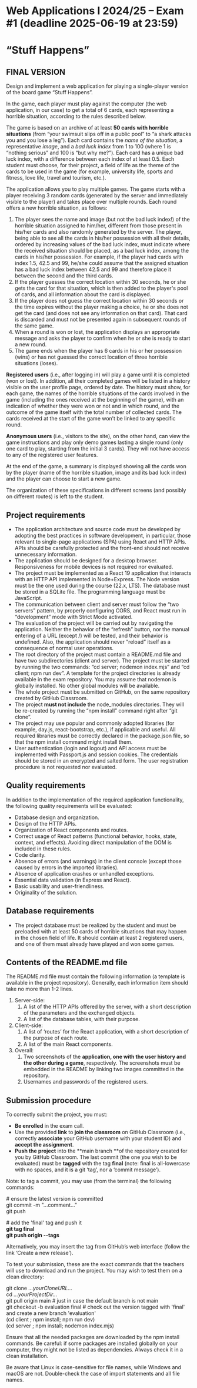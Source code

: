 # Web Applications I 2024/25 – Exam \#1 (deadline 2025-06-19 at 23:59)

# “Stuff Happens”

## FINAL  VERSION

Design and implement a web application for playing a single-player version of the board game “Stuff Happens”.

In the game, each player must play against the computer (the web application, in our case) to get a total of 6 cards, each representing a horrible situation, according to the rules described below.

The game is based on an archive of at least **50 cards with horrible situations** (from “your swimsuit slips off in a public pool” to “a shark attacks you and you lose a leg”). Each card contains the *name of the situation*, a representative *image*, and a *bad luck index* from 1 to 100 (where 1 is “nothing serious” and 100 is “but why me?”). Each card has a unique bad luck index, with a difference between each index of at least 0.5. Each student must choose, for their project, a field of life as the theme of the cards to be used in the game (for example, university life, sports and fitness, love life, travel and tourism, etc.).

The application allows you to play multiple games. The game starts with a player receiving 3 random cards (generated by the server and immediately visible to the player) and takes place over multiple rounds. Each round offers a new horrible situation, as follows:

1. The player sees the name and image (but not the bad luck index\!) of the horrible situation assigned to him/her, different from those present in his/her cards and also randomly generated by the server. The player, being able to see all the cards in his/her possession with all their details, ordered by increasing values of the bad luck index, must indicate where the received situation should be placed, as a bad luck index, among the cards in his/her possession. For example, if the player had cards with index 1.5, 42.5 and 99, he/she could assume that the assigned situation has a bad luck index between 42.5 and 99 and therefore place it between the second and the third cards.  
2. If the player guesses the correct location within 30 seconds, he or she gets the card for that situation, which is then added to the player's pool of cards, and all information about the card is displayed.  
3. If the player does not guess the correct location within 30 seconds or the time expires without the player making a choice, he or she does not get the card (and does not see any information on that card). That card is discarded and must not be presented again in subsequent rounds of the same game.   
4. When a round is won or lost, the application displays an appropriate message and asks the player to confirm when he or she is ready to start a new round.   
5. The game ends when the player has 6 cards in his or her possession (wins) or has not guessed the correct location of three horrible situations (loses). 

**Registered users** (i.e., after logging in) will play a game until it is completed (won or lost). In addition, all their completed games will be listed in a history visible on the user profile page, ordered by date. The history must show, for each game, the names of the horrible situations of the cards involved in the game (including the ones received at the beginning of the game), with an indication of whether they were won or not and in which round, and the outcome of the game itself with the total number of collected cards. The cards received at the start of the game won’t be linked to any specific round.

**Anonymous users** (i.e., visitors to the site), on the other hand, can view the game instructions and play only demo games lasting a single round (only one card to play, starting from the initial 3 cards). They will not have access to any of the registered user features.

At the end of the game, a summary is displayed showing all the cards won by the player (name of the horrible situation, image and its bad luck index) and the player can choose to start a new game.

The organization of these specifications in different screens (and possibly on different routes) is left to the student.

## Project requirements

* The application architecture and source code must be developed by adopting the best practices in software development, in particular, those relevant to single-page applications (SPA) using React and HTTP APIs. APIs should be carefully protected and the front-end should not receive unnecessary information.  
* The application should be designed for a desktop browser. Responsiveness for mobile devices is not required nor evaluated.  
* The project must be implemented as a React 19 application that interacts with an HTTP API implemented in Node+Express. The Node version must be the one used during the course (22.x, LTS). The database must be stored in a SQLite file. The programming language must be JavaScript.  
* The communication between client and server must follow the “two servers” pattern, by properly configuring CORS, and React must run in “development” mode with Strict Mode activated.  
* The evaluation of the project will be carried out by navigating the application. Neither the behavior of the “refresh” button, nor the manual entering of a URL (except /) will be tested, and their behavior is undefined. Also, the application should never “reload” itself as a consequence of normal user operations.  
* The root directory of the project must contain a README.md file and have two subdirectories (client and server). The project must be started by running the two commands: “cd server; nodemon index.mjs” and “cd client; npm run dev”. A template for the project directories is already available in the exam repository. You may assume that nodemon is globally installed. No other global modules will be available.  
* The whole project must be submitted on GitHub, on the same repository created by GitHub Classroom.  
* The project **must not include** the node\_modules directories. They will be re-created by running the “npm install” command right after “git clone”.  
* The project may use popular and commonly adopted libraries (for example, day.js, react-bootstrap, etc.), if applicable and useful. All required libraries must be correctly declared in the package.json file, so that the npm install command might install them.  
* User authentication (login and logout) and API access must be implemented with Passport.js and session cookies. The credentials should be stored in an encrypted and salted form. The user registration procedure is not requested nor evaluated.

## Quality requirements

In addition to the implementation of the required application functionality, the following quality requirements will be evaluated:

* Database design and organization.  
* Design of the HTTP APIs.  
* Organization of React components and routes.  
* Correct usage of React patterns (functional behavior, hooks, state, context, and effects). Avoiding direct manipulation of the DOM is included in these rules.  
* Code clarity.  
* Absence of errors (and warnings) in the client console (except those caused by errors in the imported libraries).  
* Absence of application crashes or unhandled exceptions.  
* Essential data validation (in Express and React).  
* Basic usability and user-friendliness.  
* Originality of the solution.

## Database requirements

* The project database must be realized by the student and must be preloaded with at least 50 cards of horrible situations that may happen in the chosen field of life. It should contain at least 2 registered users, and one of them must already have played and won some games.

## Contents of the README.md file

The README.md file must contain the following information (a template is available in the project repository). Generally, each information item should take no more than 1-2 lines.

1. Server-side:  
   1. A list of the HTTP APIs offered by the server, with a short description of the parameters and the exchanged objects.  
   2. A list of the database tables, with their purpose.  
2. Client-side:  
   1. A list of ‘routes’ for the React application, with a short description of the purpose of each route.  
   2. A list of the main React components.  
3. Overall:  
   1. Two screenshots of the **application, one with the user history and the other during a game**, respectively. The screenshots must be embedded in the README by linking two images committed in the repository.  
   2. Usernames and passwords of the registered users.

## Submission procedure

To correctly submit the project, you must:

* **Be enrolled** in the exam call.  
* Use the provided **link** to **join the classroom** on GitHub Classroom (i.e., correctly **associate** your GitHub username with your student ID) and **accept the assignment**.  
* **Push the project** into the **main branch **of the repository created for you by GitHub Classroom. The last commit (the one you wish to be evaluated) must be **tagged** with the tag **final** (note: final is all-lowercase with no spaces, and it is a git ‘tag’, nor a ‘commit message’).

Note: to tag a commit, you may use (from the terminal) the following commands:

\# ensure the latest version is committed  
git commit \-m "...comment..."  
git push 

\# add the 'final' tag and push it  
**git tag final**  
**git push origin \--tags**

Alternatively, you may insert the tag from GitHub’s web interface (follow the link ‘Create a new release’).

To test your submission, these are the exact commands that the teachers will use to download and run the project. You may wish to test them on a clean directory:

git clone *...yourCloneURL...*  
cd *...yourProjectDir...*  
git pull origin main  \# just in case the default branch is not main   
git checkout \-b evaluation final \# check out the version tagged with 'final' and create a new branch 'evaluation'  
(cd client ; npm install; npm run dev)  
(cd server ; npm install; nodemon index.mjs)

Ensure that all the needed packages are downloaded by the npm install commands. Be careful: if some packages are installed globally on your computer, they might not be listed as dependencies. Always check it in a clean installation.

Be aware that Linux is case-sensitive for file names, while Windows and macOS are not. Double-check the case of import statements and all file names.

